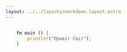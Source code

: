 ```yaml
---
layout: ../../layouts/markdown.layout.astro
---
```


```rs

    fn main () {
        println!("Привіт Світ");
    }

```
